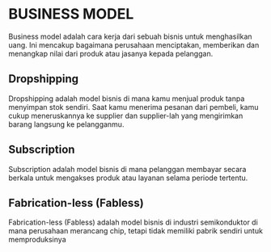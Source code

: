 # BUSINESS MODEL

Business model adalah cara kerja dari sebuah bisnis untuk menghasilkan uang. Ini mencakup bagaimana perusahaan menciptakan, memberikan dan menangkap nilai dari produk atau jasanya kepada pelanggan.

## Dropshipping

Dropshipping adalah model bisnis di mana kamu menjual produk tanpa menyimpan stok sendiri. Saat kamu menerima pesanan dari pembeli, kamu cukup meneruskannya ke supplier dan supplier-lah yang mengirimkan barang langsung ke pelangganmu.

## Subscription

Subscription adalah model bisnis di mana pelanggan membayar secara berkala untuk mengakses produk atau layanan selama periode tertentu.

## Fabrication-less (Fabless)

Fabrication-less (Fabless) adalah model bisnis di industri semikonduktor di mana perusahaan merancang chip, tetapi tidak memiliki pabrik sendiri untuk memproduksinya